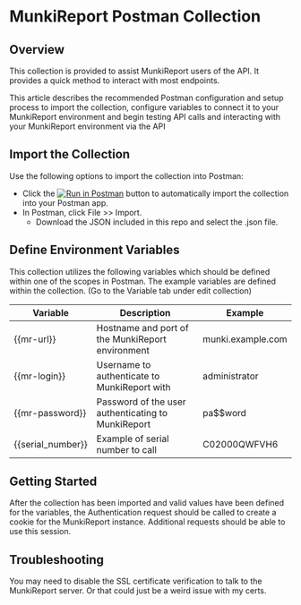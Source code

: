 # MunkiReport Postman Collection

## Overview

This collection is provided to assist MunkiReport users of the API. It provides a quick method to interact with most endpoints.

This article describes the recommended Postman configuration and setup process to import the collection, configure variables to connect it to your MunkiReport environment and begin testing API calls and interacting with your MunkiReport environment via the API

## Import the Collection

Use the following options to import the collection into Postman:

* Click the [![Run in Postman](https://run.pstmn.io/button.svg)](https://app.getpostman.com/run-collection/c45e1e3efc209186c272) button to automatically import the collection into your Postman app.
* In Postman, click File >> Import.
  * Download the JSON included in this repo and select the .json file.

## Define Environment Variables

This collection utilizes the following variables which should be defined within one of the scopes in Postman. The example variables are defined within the collection. (Go to the Variable tab under edit collection)

| Variable          | Description                                        | Example           |
|-------------------|----------------------------------------------------|-------------------|
| {{mr-url}}        | Hostname and port of the MunkiReport environment   | munki.example.com |
| {{mr-login}}      | Username to authenticate to MunkiReport with       | administrator     |
| {{mr-password}}   | Password of the user authenticating to MunkiReport | pa$$word          |
| {{serial_number}} | Example of serial number to call                   | C02000QWFVH6      |

## Getting Started

After the collection has been imported and valid values have been defined for the variables, the Authentication request should be called to create a cookie for the MunkiReport instance. Additional requests should be able to use this session.

## Troubleshooting

You may need to disable the SSL certificate verification to talk to the MunkiReport server. Or that could just be a weird issue with my certs.
